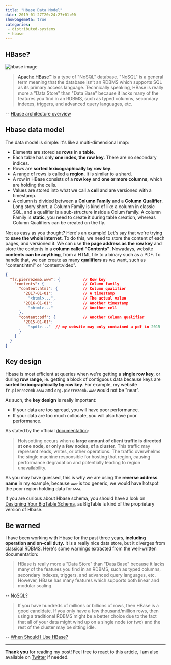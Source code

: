 ```yaml
---
title: "Hbase Data Model"
date: 2019-01-27T20:24:27+01:00
showpagemeta: true
categories:
 - distributed-systems
 - hbase
---
```


## HBase?

![hbase image](/posts/hbase-data-model/images/hbase.jpg)

> [Apache HBase™](https://hbase.apache.org/) is a type of "NoSQL" database. "NoSQL" is a general term meaning that the database isn’t an RDBMS which supports SQL as its primary access language. Technically speaking, HBase is really more a "Data Store" than "Data Base" because it lacks many of the features you find in an RDBMS, such as typed columns, secondary indexes, triggers, and advanced query languages, etc.

-- [Hbase architecture overview](https://hbase.apache.org/book.html#arch.overview.nosql)

## Hbase data model

The data model is simple: it's like a multi-dimensional map:

* Elements are stored as **rows** in a **table**.
* Each table has only **one index, the row key**. There are no secondary indices.
* Rows are **sorted lexicographically by row key**.
* A range of rows is called a **region**. It is similar to a shard.
* A row in HBase consists of a **row key** and **one or more columns**, which are holding the cells.
* Values are stored into what we call a **cell** and are versioned with a timestamp.
* A column is divided between a **Column Family** and a **Column Qualifier**. Long story short, a Column Family is kind of like a column in classic SQL, and a qualifier is a sub-structure inside a Colum family. A column Family is **static**, you need to create it during table creation, whereas Column Qualifiers can be created on the fly.

Not as easy as you thought? Here's an example! Let's say that we're trying to **save the whole internet**. To do this, we need to store the content of each pages, and versioned it. We can use **the page address as the row key** and store the contents in a **column called "Contents"**. Nowadays, website **contents can be anything**, from a HTML file to a binary such as a PDF. To handle that, we can create as many **qualifiers** as we want, such as "content:html" or "content:video".

```json
{
  "fr.pierrezemb.www": {          // Row key
    "contents": {                 // Column family
      "content:html": {           // Column qualifier
        "2017-01-01":             // A timestamp
          "<html>...",            // The actual value
        "2016-01-01":             // Another timestamp
          "<html>..."             // Another cell
      },
      "content:pdf": {            // Another Column qualifier
        "2015-01-01": 
          "<pdf>..."  // my website may only contained a pdf in 2015
      }
    }
  }
}
```

## Key design

Hbase is most efficient at queries when we're getting a **single row key**, or during **row range**, ie. getting a block of contiguous data because keys are **sorted lexicographically by row key**. For example, my website `fr.pierrezemb.www` and `org.pierrezemb.www` would not be "near".

 As such, the **key design** is really important:

* If your data are too spread, you will have poor performance.
* If your data are too much collocate, you will also have poor performance.

As stated by the official [documentation](https://hbase.apache.org/book.html#rowkey.design):

> Hotspotting occurs when a **large amount of client traffic is directed at one node, or only a few nodes, of a cluster**. This traffic may represent reads, writes, or other operations. The traffic overwhelms the single machine responsible for hosting that region, causing performance degradation and potentially leading to region unavailability.

As you may have guessed, this is why we are using the **reverse address name** in my example, because `www` is too generic, we would have hotspot the poor region holding data for `www`.

If you are curious about Hbase schema, you should have a look on [Designing Your BigTable Schema](https://cloud.google.com/bigtable/docs/schema-design), as BigTable is kind of the proprietary version of Hbase.

## Be warned

I have been working with Hbase for the past three years, **including operation and on-call duty.** It is a really nice data store, but it diverges from classical RDBMS. Here's some warnings extracted from the well-written documentation:

> HBase is really more a "Data Store" than "Data Base" because it lacks many of the features you find in an RDBMS, such as typed columns, secondary indexes, triggers, and advanced query languages, etc. However, HBase has many features which supports both linear and modular scaling.

-- [NoSQL?](https://hbase.apache.org/book.html#arch.overview.nosql)

> If you have hundreds of millions or billions of rows, then HBase is a good candidate. If you only have a few thousand/million rows, then using a traditional RDBMS might be a better choice due to the fact that all of your data might wind up on a single node (or two) and the rest of the cluster may be sitting idle.

-- [When Should I Use HBase?](https://hbase.apache.org/book.html#arch.overview.when)

---

**Thank you** for reading my post! Feel free to react to this article, I am also available on [Twitter](https://twitter.com/PierreZ) if needed.
